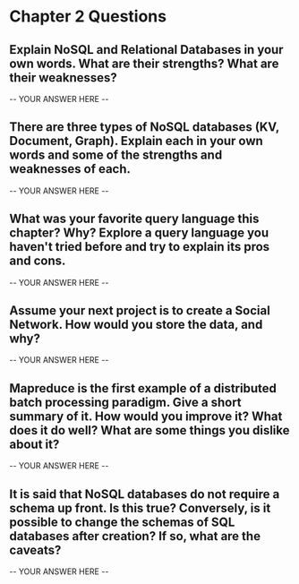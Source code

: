 # Chapter 2 Questions

## Explain NoSQL and Relational Databases in your own words. What are their strengths? What are their weaknesses?

-- YOUR ANSWER HERE --

## There are three types of NoSQL databases (KV, Document, Graph). Explain each in your own words and some of the strengths and weaknesses of each.

-- YOUR ANSWER HERE --

## What was your favorite query language this chapter? Why? Explore a query language you haven't tried before and try to explain its pros and cons.

-- YOUR ANSWER HERE --

## Assume your next project is to create a Social Network. How would you store the data, and why?

-- YOUR ANSWER HERE --

## Mapreduce is the first example of a distributed batch processing paradigm. Give a short summary of it. How would you improve it? What does it do well? What are some things you dislike about it?

-- YOUR ANSWER HERE --

## It is said that NoSQL databases do not require a schema up front. Is this true? Conversely, is it possible to change the schemas of SQL databases after creation? If so, what are the caveats?

-- YOUR ANSWER HERE --

